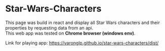 # Star-Wars-Characters
This page was build in react and display all Star Wars characters and their properties by requesting data from an api.  
This web app was tested on **Chrome browser (windows env)**.

Link for playing app: https://yaronglp.github.io/star-wars-characters/dist/
